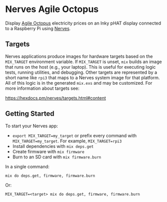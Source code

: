 # Nerves Agile Octopus

Display [Agile Octopus](https://octopus.energy/agile/) electricity prices on an Inky pHAT display connected to a Raspberry Pi using [Nerves](https://nerves-project.org/).

## Targets

Nerves applications produce images for hardware targets based on the `MIX_TARGET` environment variable. If `MIX_TARGET` is unset, `mix` builds an
image that runs on the host (e.g., your laptop). This is useful for executing logic tests, running utilities, and debugging. Other targets are represented by a short name like `rpi3` that maps to a Nerves system image for that platform. All of this logic is in the generated `mix.exs` and may be customized. For more information about targets see:

https://hexdocs.pm/nerves/targets.html#content

## Getting Started

To start your Nerves app:
  * `export MIX_TARGET=my_target` or prefix every command with
    `MIX_TARGET=my_target`. For example, `MIX_TARGET=rpi3`
  * Install dependencies with `mix deps.get`
  * Create firmware with `mix firmware`
  * Burn to an SD card with `mix firmware.burn`

In a single command:

```
mix do deps.get, firmware, firmware.burn
```

Or:

```
MIX_TARGET=<target> mix do deps.get, firmware, firmware.burn
```
